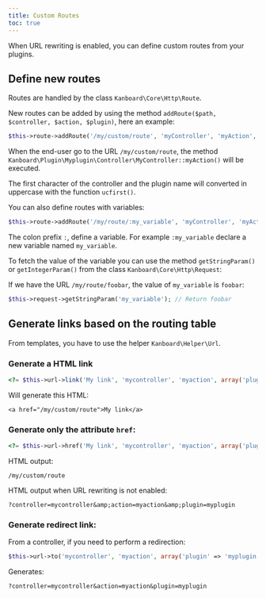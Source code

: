 ```yaml
---
title: Custom Routes
toc: true
---
```


When URL rewriting is enabled, you can define custom routes from your plugins.

Define new routes
-----------------

Routes are handled by the class `Kanboard\Core\Http\Route`.

New routes can be added by using the method `addRoute($path, $controller, $action, $plugin)`, here an example:

```php
$this->route->addRoute('/my/custom/route', 'myController', 'myAction', 'myplugin');
```

When the end-user go to the URL `/my/custom/route`, the method `Kanboard\Plugin\Myplugin\Controller\MyController::myAction()` will be executed.

The first character of the controller and the plugin name will converted in uppercase with the function `ucfirst()`.

You can also define routes with variables:

```php
$this->route->addRoute('/my/route/:my_variable', 'myController', 'myAction', 'myplugin');
```

The colon prefix `:`, define a variable. For example `:my_variable` declare a new variable named `my_variable`.

To fetch the value of the variable you can use the method `getStringParam()` or `getIntegerParam()` from the class `Kanboard\Core\Http\Request`:

If we have the URL `/my/route/foobar`, the value of `my_variable` is `foobar`:

```php
$this->request->getStringParam('my_variable'); // Return foobar
```

Generate links based on the routing table
-----------------------------------------

From templates, you have to use the helper `Kanboard\Helper\Url`.

### Generate a HTML link

```php
<?= $this->url->link('My link', 'mycontroller', 'myaction', array('plugin' => 'myplugin')) ?>
```

Will generate this HTML:

```
<a href="/my/custom/route">My link</a>
```

### Generate only the attribute `href`:

```php
<?= $this->url->href('My link', 'mycontroller', 'myaction', array('plugin' => 'myplugin')) ?>
```

HTML output:

```
/my/custom/route
```

HTML output when URL rewriting is not enabled:

```
?controller=mycontroller&amp;action=myaction&amp;plugin=myplugin
```

### Generate redirect link:

From a controller, if you need to perform a redirection:

```php
$this->url->to('mycontroller', 'myaction', array('plugin' => 'myplugin'));
```

Generates:

```
?controller=mycontroller&action=myaction&plugin=myplugin
```
